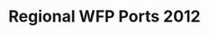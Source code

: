 ---
title: Regional WFP Ports 2012
categories: 
    - data
geography: regional
partner: wfp
cat: logistics
year: 2012
layer: wfp-odep.sahel-wfp-ports-mar-28-2012
api:
embed:
source: <a href="http://wfp.org">WFP</a>
license: Public Domain
updated: 3/28/12
description: This layer depicts the locations of World Food Programme operational ports in the Sahel region. Data was obtained from the [UN Spatial Data Infrastructure for Transport (SDI-T)](http://www.logcluster.org/tools/mapcentre/unsdi).     
downloads:
    - type: shapefile
      link: http://dl.dropbox.com/u/72717685/wfp-ports-sahel-2012.zip
    - type: sqlite
      link: http://dl.dropbox.com/u/72717685/wfp-ports-sahel-2012.sqlite.zip
---